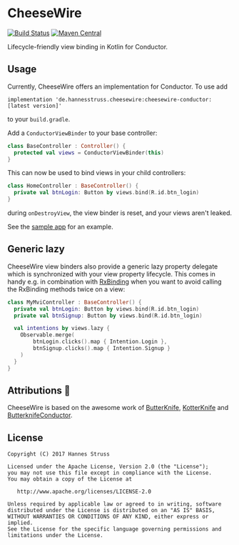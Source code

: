 # CheeseWire

[![Build Status](https://travis-ci.org/hannesstruss/cheesewire.svg?branch=master)](https://travis-ci.org/hannesstruss/cheesewire)
[![Maven Central](https://img.shields.io/maven-metadata/v/http/central.maven.org/maven2/de/hannesstruss/cheesewire/cheesewire/maven-metadata.xml.svg)](http://search.maven.org/#search%7Cga%7C1%7Ccheesewire)

Lifecycle-friendly view binding in Kotlin for Conductor.

## Usage

Currently, CheeseWire offers an implementation for Conductor. To use add

    implementation 'de.hannesstruss.cheesewire:cheesewire-conductor:[latest version]'

to your `build.gradle`.

Add a `ConductorViewBinder` to your base controller:

```kotlin
class BaseController : Controller() {
  protected val views = ConductorViewBinder(this)
}
```

This can now be used to bind views in your child controllers:

```kotlin
class HomeController : BaseController() {
  private val btnLogin: Button by views.bind(R.id.btn_login)
}
```

during `onDestroyView`, the view binder is reset, and your views aren't leaked.

See the [sample app](https://github.com/hannesstruss/cheesewire/tree/master/sample) for an example.


## Generic lazy

CheeseWire view binders also provide a generic lazy property delegate which
is synchronized with your view property lifecycle. This comes in handy e.g. in
combination with [RxBinding](https://github.com/JakeWharton/RxBinding) when you
want to avoid calling the RxBinding methods twice on a view:

```kotlin
class MyMviController : BaseController() {
  private val btnLogin: Button by views.bind(R.id.btn_login)
  private val btnSignup: Button by views.bind(R.id.btn_login)

  val intentions by views.lazy {
    Observable.merge(
        btnLogin.clicks().map { Intention.Login },
        btnSignup.clicks().map { Intention.Signup }
    )
  }
}
```


## Attributions :bow:

CheeseWire is based on the awesome work of [ButterKnife](http://jakewharton.github.io/butterknife/),
[KotterKnife](https://github.com/JakeWharton/kotterknife) and
[ButterknifeConductor](https://gist.github.com/EricKuck/05887d898c85ae4c47bf88b2cd127e71).


## License

    Copyright (C) 2017 Hannes Struss

    Licensed under the Apache License, Version 2.0 (the "License");
    you may not use this file except in compliance with the License.
    You may obtain a copy of the License at

       http://www.apache.org/licenses/LICENSE-2.0

    Unless required by applicable law or agreed to in writing, software
    distributed under the License is distributed on an "AS IS" BASIS,
    WITHOUT WARRANTIES OR CONDITIONS OF ANY KIND, either express or implied.
    See the License for the specific language governing permissions and
    limitations under the License.
